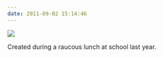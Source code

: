 ```yaml
---
date: 2011-09-02 15:14:46
---
```


[![](http://www.hackniac.com/blog/wp-content/uploads/2011/09/calc_crisis-1024x402.jpg)](http://www.hackniac.com/blog/wp-content/uploads/2011/09/calc_crisis.jpg)

Created during a raucous lunch at school last year.
